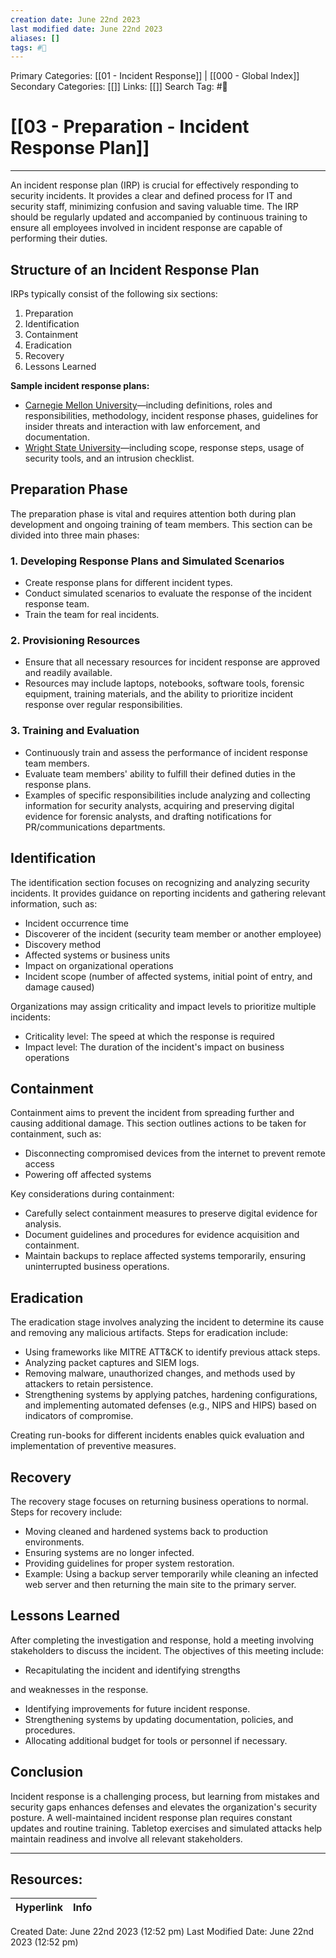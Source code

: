 ```yaml
---
creation date: June 22nd 2023
last modified date: June 22nd 2023
aliases: []
tags: #📖
---
```


Primary Categories: [[01 - Incident Response]] | [[000 - Global Index]] 
Secondary Categories: [[]] 
Links: [[]] 
Search Tag: #📖  

# [[03 - Preparation - Incident Response Plan]]  
---

An incident response plan (IRP) is crucial for effectively responding to security incidents. It provides a clear and defined process for IT and security staff, minimizing confusion and saving valuable time. The IRP should be regularly updated and accompanied by continuous training to ensure all employees involved in incident response are capable of performing their duties.

## Structure of an Incident Response Plan
IRPs typically consist of the following six sections:
1. Preparation
2. Identification
3. Containment
4. Eradication
5. Recovery
6. Lessons Learned

**Sample incident response plans:**
- [Carnegie Mellon University](https://www.cmu.edu/iso/governance/procedures/docs/incidentresponseplan1.0.pdf)—including definitions, roles and responsibilities, methodology, incident response phases, guidelines for insider threats and interaction with law enforcement, and documentation.
- [Wright State University](https://www.wright.edu/information-technology/policies/incident-response-plan)—including scope, response steps, usage of security tools, and an intrusion checklist.

## Preparation Phase
The preparation phase is vital and requires attention both during plan development and ongoing training of team members. This section can be divided into three main phases:

### 1. Developing Response Plans and Simulated Scenarios
- Create response plans for different incident types.
- Conduct simulated scenarios to evaluate the response of the incident response team.
- Train the team for real incidents.

### 2. Provisioning Resources
- Ensure that all necessary resources for incident response are approved and readily available.
- Resources may include laptops, notebooks, software tools, forensic equipment, training materials, and the ability to prioritize incident response over regular responsibilities.

### 3. Training and Evaluation
- Continuously train and assess the performance of incident response team members.
- Evaluate team members' ability to fulfill their defined duties in the response plans.
- Examples of specific responsibilities include analyzing and collecting information for security analysts, acquiring and preserving digital evidence for forensic analysts, and drafting notifications for PR/communications departments.

## Identification
The identification section focuses on recognizing and analyzing security incidents. It provides guidance on reporting incidents and gathering relevant information, such as:

- Incident occurrence time
- Discoverer of the incident (security team member or another employee)
- Discovery method
- Affected systems or business units
- Impact on organizational operations
- Incident scope (number of affected systems, initial point of entry, and damage caused)

Organizations may assign criticality and impact levels to prioritize multiple incidents:

- Criticality level: The speed at which the response is required
- Impact level: The duration of the incident's impact on business operations

## Containment
Containment aims to prevent the incident from spreading further and causing additional damage. This section outlines actions to be taken for containment, such as:

- Disconnecting compromised devices from the internet to prevent remote access
- Powering off affected systems

Key considerations during containment:

- Carefully select containment measures to preserve digital evidence for analysis.
- Document guidelines and procedures for evidence acquisition and containment.
- Maintain backups to replace affected systems temporarily, ensuring uninterrupted business operations.

## Eradication
The eradication stage involves analyzing the incident to determine its cause and removing any malicious artifacts. Steps for eradication include:

- Using frameworks like MITRE ATT&CK to identify previous attack steps.
- Analyzing packet captures and SIEM logs.
- Removing malware, unauthorized changes, and methods used by attackers to retain persistence.
- Strengthening systems by applying patches, hardening configurations, and implementing automated defenses (e.g., NIPS and HIPS) based on indicators of compromise.

Creating run-books for different incidents enables quick evaluation and implementation of preventive measures.

## Recovery
The recovery stage focuses on returning business operations to normal. Steps for recovery include:

- Moving cleaned and hardened systems back to production environments.
- Ensuring systems are no longer infected.
- Providing guidelines for proper system restoration.
- Example: Using a backup server temporarily while cleaning an infected web server and then returning the main site to the primary server.

## Lessons Learned
After completing the investigation and response, hold a meeting involving stakeholders to discuss the incident. The objectives of this meeting include:

- Recapitulating the incident and identifying strengths

 and weaknesses in the response.
- Identifying improvements for future incident response.
- Strengthening systems by updating documentation, policies, and procedures.
- Allocating additional budget for tools or personnel if necessary.

## Conclusion
Incident response is a challenging process, but learning from mistakes and security gaps enhances defenses and elevates the organization's security posture. A well-maintained incident response plan requires constant updates and routine training. Tabletop exercises and simulated attacks help maintain readiness and involve all relevant stakeholders.



___

## Resources:

| Hyperlink | Info |
| --------- | ---- |


Created Date: June 22nd 2023 (12:52 pm) 
Last Modified Date: June 22nd 2023 (12:52 pm)
